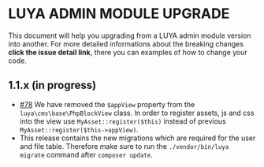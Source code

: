 # LUYA ADMIN MODULE UPGRADE

This document will help you upgrading from a LUYA admin module version into another. For more detailed informations about the breaking changes **click the issue detail link**, there you can examples of how to change your code.

## 1.1.x (in progress)

+ [#78](https://github.com/luyadev/luya-module-cms/pull/78) We have removed the `$appView` property from the `luya\cms\base\PhpBlockView` class. In order to register assets, js and css into the view use `MyAsset::register($this)` instead of previous `MyAsset::register($this->appView)`.
+ This release contains the new migrations which are required for the user and file table. Therefore make sure to run the `./vendor/bin/luya migrate` command after `composer update`.
